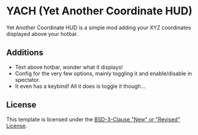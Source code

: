 # YACH (Yet Another Coordinate HUD)

Yet Another Coordinate HUD is a simple mod adding your XYZ coordinates displayed above your hotbar.

##  Additions
- Text above hotbar, wonder what it displays!
- Config for the very few options, mainly toggling it and enable/disable in spectator.
- It even has a keybind! All it does is toggle it though...

## License

This template is licensed under the [BSD-3-Clause "New" or "Revised" License](./LICENSE.md).
